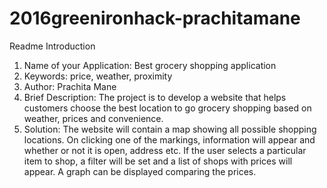 # 2016greenironhack-prachitamane
Readme Introduction
1.	Name of your Application: Best grocery shopping application
2.	Keywords: price, weather, proximity
3.	Author: Prachita Mane
4.	Brief Description: The project is to develop a website that helps customers choose the best location to go grocery shopping based on weather, prices and convenience.
5.	Solution: The website will contain a map showing all possible shopping locations. On clicking one of the markings, information will appear and whether or not it is open, address etc. If the user selects a particular item to shop, a filter will be set and a list of shops with prices will appear. A graph can be displayed comparing the prices.
